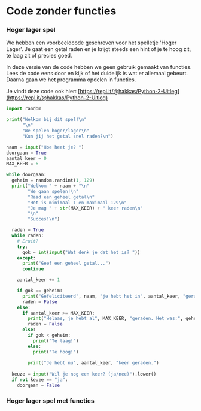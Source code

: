 # Code zonder functies

### Hoger lager spel

We hebben een voorbeeldcode geschreven voor het spelletje 'Hoger Lager'. Je gaat een getal raden en je krijgt steeds een hint of je te hoog zit, te laag zit of precies goed.

In deze versie van de code hebben we geen gebruik gemaakt van functies. Lees de code eens door en kijk of het duidelijk is wat er allemaal gebeurt. Daarna gaan we het programma opdelen in functies.

Je vindt deze code ook hier: [https://repl.it/@hakkas/Python-2-Uitleg](https://repl.it/@hakkas/Python-2-Uitleg)

```python
import random

print("Welkom bij dit spel!\n"
      "\n"
      "We spelen hoger/lager\n"
      "Kun jij het getal snel raden?\n")

naam = input("Hoe heet je? ")
doorgaan = True
aantal_keer = 0
MAX_KEER = 6

while doorgaan:
  geheim = random.randint(1, 129)
  print("Welkom " + naam + "\n"
        "We gaan spelen!\n"
        "Raad een geheel getal\n"
        "Het is minimaal 1 en maximaal 129\n"
        "Je mag " + str(MAX_KEER) + " keer raden\n"
        "\n"
        "Succes!\n")

  raden = True
  while raden:
    # Eruit?
    try:
      gok = int(input("Wat denk je dat het is? "))
    except:
      print("Geef een geheel getal...")
      continue

    aantal_keer += 1

    if gok == geheim:
      print("Gefeliciteerd", naam, "je hebt het in", aantal_keer, "geraden!")
      raden = False
    else:
      if aantal_keer >= MAX_KEER:
        print("Helaas, je hebt al", MAX_KEER, "geraden. Het was:", geheim)
        raden = False
      else:
        if gok < geheim:
          print("Te laag!")
        else:
          print("Te hoog!")
          
        print("Je hebt nu", aantal_keer, "keer geraden.")
    
  keuze = input("Wil je nog een keer? (ja/nee)").lower()
  if not keuze == "ja":
    doorgaan = False
```

### Hoger lager spel met functies



